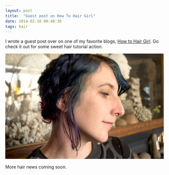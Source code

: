 ```yaml
---
layout: post
title:  "Guest post on How To Hair Girl"
date: 2014-02-18 00:48:30
tags: hair
---
```

I wrote a guest post over on one of my favorite blogs, [How to Hair Girl](http://www.howtohairgirl.com/2014/02/bethefair-interview-blogger-stephanie-mason/). Go check it out for some sweet hair tutorial action.

[![double-dutch-braid01](/uploads/2014/01/double-dutch-braid01.jpg)](http://www.howtohairgirl.com/2014/02/bethefair-interview-blogger-stephanie-mason/)

More hair news coming soon.
